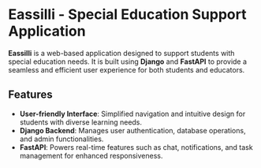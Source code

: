 # Eassilli - Special Education Support Application

**Eassilli** is a web-based application designed to support students with special education needs. It is built using **Django** and **FastAPI** to provide a seamless and efficient user experience for both students and educators.

## Features
- **User-friendly Interface**: Simplified navigation and intuitive design for students with diverse learning needs.
- **Django Backend**: Manages user authentication, database operations, and admin functionalities.
- **FastAPI**: Powers real-time features such as chat, notifications, and task management for enhanced responsiveness.
